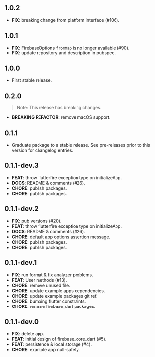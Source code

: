 ## 1.0.2

 - **FIX**: breaking change from platform interface (#106).

## 1.0.1

 - **FIX**: FirebaseOptions `fromMap` is no longer available (#90).
 - **FIX**: update repository and description in pubspec.

## 1.0.0

 - First stable release.

## 0.2.0

> Note: This release has breaking changes.

 - **BREAKING** **REFACTOR**: remove macOS support.

## 0.1.1

 - Graduate package to a stable release. See pre-releases prior to this version for changelog entries.

## 0.1.1-dev.3

 - **FEAT**: throw flutterfire exception type on initializeApp.
 - **DOCS**: README & comments (#26).
 - **CHORE**: publish packages.
 - **CHORE**: publish packages.

## 0.1.1-dev.2

 - **FIX**: pub versions (#20).
 - **FEAT**: throw flutterfire exception type on initializeApp.
 - **DOCS**: README & comments (#26).
 - **CHORE**: default app options assertion message.
 - **CHORE**: publish packages.
 - **CHORE**: publish packages.

## 0.1.1-dev.1

 - **FIX**: run format & fix analyzer problems.
 - **FEAT**: User methods (#13).
 - **CHORE**: remove unused file.
 - **CHORE**: update example apps dependencies.
 - **CHORE**: update example packages git ref.
 - **CHORE**: bumping flutter constraints.
 - **CHORE**: rename firebase_dart packages.

## 0.1.1-dev.0

 - **FIX**: delete app.
 - **FEAT**: initial design of firebase_core_dart (#5).
 - **FEAT**: persistence & local storage (#4).
 - **CHORE**: example app null-safety.

